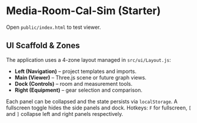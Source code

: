 # Media-Room-Cal-Sim (Starter)

Open `public/index.html` to test viewer.

## UI Scaffold & Zones

The application uses a 4-zone layout managed in `src/ui/Layout.js`:

- **Left (Navigation)** – project templates and imports.
- **Main (Viewer)** – Three.js scene or future graph views.
- **Dock (Controls)** – room and measurement tools.
- **Right (Equipment)** – gear selection and comparison.

Each panel can be collapsed and the state persists via `localStorage`. A
fullscreen toggle hides the side panels and dock. Hotkeys: `F` for
fullscreen, `[` and `]` collapse left and right panels respectively.
